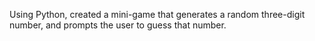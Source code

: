 Using Python, created a mini-game that generates a random three-digit number, and prompts the user to guess that number.
